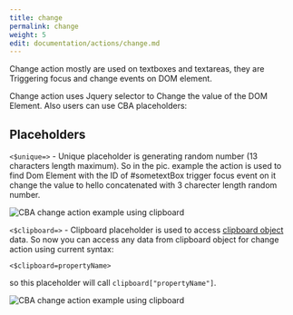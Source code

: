 ```yaml
---
title: change
permalink: change
weight: 5
edit: documentation/actions/change.md
---
```


Change action mostly are used on textboxes and textareas, they are Triggering focus and change events on DOM element. 

Change action uses Jquery selector to Change the value of the DOM Element. Also users can use CBA placeholders:

## Placeholders

`<$unique=>` - Unique placeholder is generating random number (13 characters length maximum). So in the pic. example the action is used to find Dom Element with the ID of #sometextBox trigger focus event on it change the value to hello concatenated with 3 charecter length random number. 

![CBA change action example using clipboard](/images/extension/actions/change.jpg)

`<$clipboard=>` - Clipboard placeholder is used to access [clipboard object](clipboard) data. So now you can access any data from clipboard object for change action using current syntax: 

`<$clipboard=propertyName>` 

so this placeholder will call `clipboard["propertyName"]`. 

![CBA change action example using clipboard](/images/extension/actions/clipboard/placeholder.jpg)
